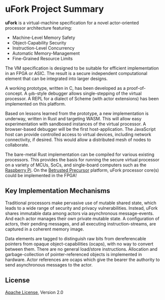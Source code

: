 # uFork Project Summary

**uFork** is a virtual-machine specification
for a novel actor-oriented processor architecture
featuring:

  * Machine-Level Memory Safety
  * Object-Capability Security
  * Instruction-Level Concurrency
  * Automatic Memory-Management
  * Fine-Grained Resource Limits

The VM specification is designed to be suitable
for efficient implementation in an FPGA or ASIC.
The result is a secure independent computational element
that can be integrated into larger designs.

A working prototype, written in C,
has been developed as a proof-of-concept.
A `gdb`-style debugger allows single-stepping
of the virtual processor.
A REPL for a dialect of Scheme (with actor extensions)
has been implemented on this platform.

Based on lessons learned from the prototype,
a new implementation is underway,
written in Rust and targeting WASM.
This will allow easy experimentation
with sandboxed instances of the virtual processor.
A browser-based debugger will be the first host-application.
The JavaScript host can provide
controlled access to virtual devices,
including network connectivity, if desired.
This would allow a distributed mesh of nodes to collaborate.

The bare-metal Rust implementation
can be compiled for various existing processors.
This provides the basis for
running the secure virtual processor
on a variety of MCUs, SoCs, and single-board computers
such as the [Raspberry Pi](https://www.raspberrypi.com/).
On the [Betrusted Precursor](https://www.crowdsupply.com/sutajio-kosagi/precursor) platform,
uFork processor core(s) could be implemented in the FPGA!

## Key Implementation Mechanisms

Traditional processors make pervasive use of mutable shared state,
which leads to a wide range of security and privacy vulnerabilities.
Instead, uFork shares immutable data among actors
via asynchronous message-events.
And each actor manages their own private mutable state.
A configuration of actors,
their pending messages,
and all executing instruction-streams,
are captured in a coherent memory image.

Data elements are tagged to distinguish raw bits
from dereferencable pointers
from opaque object-capabilities (ocaps),
with no way to convert between them.
There are no general load/store instructions.
Allocation and garbage-collection
of pointer-referenced objects
is implemented in hardware.
Actor references are ocaps
which give the bearer the authority
to send asynchronous messages
to the actor.

## License

[Apache License](LICENSE), Version 2.0
